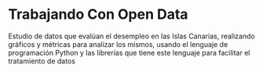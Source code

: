 # Trabajando Con Open Data
Estudio de datos que evalúan el desempleo en las Islas Canarias, realizando gráficos y métricas para analizar los mismos, usando el lenguaje de programación Python y las librerías que tiene este lenguaje para facilitar el tratamiento de datos
